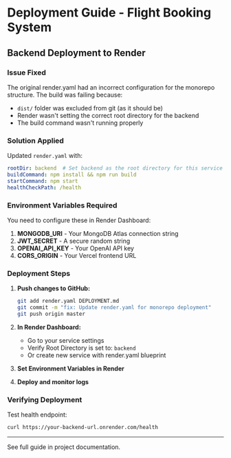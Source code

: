 # Deployment Guide - Flight Booking System

## Backend Deployment to Render

### Issue Fixed
The original render.yaml had an incorrect configuration for the monorepo structure. The build was failing because:
- `dist/` folder was excluded from git (as it should be)
- Render wasn't setting the correct root directory for the backend
- The build command wasn't running properly

### Solution Applied
Updated `render.yaml` with:
```yaml
rootDir: backend  # Set backend as the root directory for this service
buildCommand: npm install && npm run build
startCommand: npm start
healthCheckPath: /health
```

### Environment Variables Required

You need to configure these in Render Dashboard:

1. **MONGODB_URI** - Your MongoDB Atlas connection string
2. **JWT_SECRET** - A secure random string
3. **OPENAI_API_KEY** - Your OpenAI API key  
4. **CORS_ORIGIN** - Your Vercel frontend URL

### Deployment Steps

1. **Push changes to GitHub:**
   ```bash
   git add render.yaml DEPLOYMENT.md
   git commit -m "fix: Update render.yaml for monorepo deployment"
   git push origin master
   ```

2. **In Render Dashboard:**
   - Go to your service settings
   - Verify Root Directory is set to: `backend`
   - Or create new service with render.yaml blueprint

3. **Set Environment Variables in Render**

4. **Deploy and monitor logs**

### Verifying Deployment

Test health endpoint:
```bash
curl https://your-backend-url.onrender.com/health
```

---

See full guide in project documentation.
